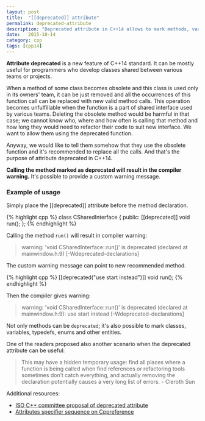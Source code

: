 ```yaml
---
layout: post
title:  "[[deprecated]] attribute"
permalink: deprecated-attribute
description: "Deprecated attribute in C++14 allows to mark methods, variables and other entities whose use is discouraged."
date:   2015-10-14
category: cpp
tags: [cpp14]
---
```

**Attribute deprecated** is a new feature of C++14 standard. It can be mostly useful for programmers who develop classes shared between various teams or projects.

When a method of some class becomes obsolete and this class is used only in its owners' team, it can be just removed and all the occurrences of this function call can be replaced with new valid method calls. This operation becomes unfulfillable when the function is a part of shared interface used by various teams. Deleting the obsolete method would be harmful in that case; we cannot know who, where and how often is calling that method and how long they would need to refactor their code to suit new interface. We want to allow them using the deprecated function.

Anyway, we would like to tell them somehow that they use the obsolete function and it's recommended to replace all the calls. And that's the purpose of attribute deprecated in C++14.

**Calling the method marked as deprecated will result in the compiler warning.** It's possible to provide a custom warning message.

### Example of usage

Simply place the [[deprecated]] attribute before the method declaration.

{% highlight cpp %}
class CSharedInterface
{
public:
    [[deprecated]]
    void run();
};
{% endhighlight %}

Calling the method <code>run()</code> will result in compiler warning:

> warning: 'void CSharedInterface::run()' is deprecated (declared at mainwindow.h:9) [-Wdeprecated-declarations]

The custom warning message can point to new recommended method.

{% highlight cpp %}
    [[deprecated("use start instead")]]
    void run();
{% endhighlight %}

Then the compiler gives warning:

> warning: 'void CSharedInterface::run()' is deprecated (declared at mainwindow.h:9): use start instead [-Wdeprecated-declarations]

Not only methods can be <code>deprecated</code>; it's also possible to mark classes, variables, typedefs, enums and other entities.

One of the readers proposed also another scenario when the deprecated attribute can be useful:

> This may have a hidden temporary usage: find all places where a function is being called when find references or refactoring tools sometimes don’t catch everything, and actually removing the declaration potentially causes a very long list of errors. - Cleroth Sun

Additional resources:

+ [ISO C++ committee proposal of deprecated attribute](http://www.open-std.org/jtc1/sc22/wg21/docs/papers/2013/n3760.html)
+ [Attributes specifier sequence on Cppreference](http://en.cppreference.com/w/cpp/language/attributes)
